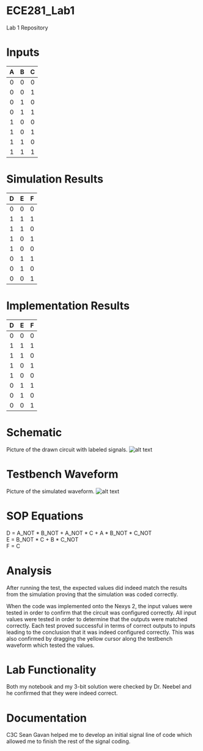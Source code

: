 ECE281_Lab1
===========

Lab 1 Repository

# Inputs

|A|B|C|
|:-:|:-:|:-:|
|0|0|0|
|0|0|1|
|0|1|0|
|0|1|1|
|1|0|0|
|1|0|1|
|1|1|0|
|1|1|1|

# Simulation Results

|D|E|F|
|:-:|:-:|:-:|
|0|0|0|
|1|1|1|
|1|1|0|
|1|0|1|
|1|0|0|
|0|1|1|
|0|1|0|
|0|0|1|

# Implementation Results

|D|E|F|
|:-:|:-:|:-:|
|0|0|0|
|1|1|1|
|1|1|0|
|1|0|1|
|1|0|0|
|0|1|1|
|0|1|0|
|0|0|1|

# Schematic

Picture of the drawn circuit with labeled signals.
![alt text](https://raw.github.com/aaronstolze/ECE281_Lab1/master/Schematic.jpg "Drawn Schematic")

# Testbench Waveform

Picture of the simulated waveform.
![alt text](https://raw.github.com/aaronstolze/ECE281_Lab1/master/Testbench.PNG "Testbench Waveform Simulation")

# SOP Equations
D = A_NOT * B_NOT + A_NOT * C + A * B_NOT * C_NOT                                                
E = B_NOT * C + B * C_NOT                                                   
F = C

# Analysis

After running the test, the expected values did indeed match the results from the simulation proving that the simulation was coded correctly.

When the code was implemented onto the Nexys 2, the input values were tested in order to confirm that the circuit was configured correctly.  All input values were tested in order to determine that the outputs were matched correctly.  Each test proved successful in terms of correct outputs to inputs leading to the conclusion that it was indeed configured correctly.  This was also confirmed by dragging the yellow cursor along the testbench waveform which tested the values.

# Lab Functionality

Both my notebook and my 3-bit solution were checked by Dr. Neebel and he confirmed that they were indeed correct.

# Documentation

C3C Sean Gavan helped me to develop an initial signal line of code which allowed me to finish the rest of the signal coding.
